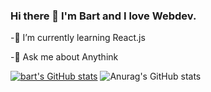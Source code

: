 ### Hi there 👋 I'm Bart and I love Webdev.


 -🌱 I’m currently learning React.js
 
 -💬 Ask me about Anythink
 
 
[![bart's GitHub stats](https://github-readme-stats.vercel.app/api?username=bartlomiejra)](https://github.com/bartlomiejra@theme=dark@show_icons=true)
![Anurag's GitHub stats](https://github-readme-stats.vercel.app/api?username=bartlomiejra=dark&show_icons=true)


<!--
**bartlomiejra/bartlomiejra** is a ✨ _special_ ✨ repository because its `README.md` (this file) appears on your GitHub profile.

Here are some ideas to get you started:

- 🔭 I’m currently working on ...
- 👯 I’m looking to collaborate on ...
- 🤔 I’m looking for help with ...
- 📫 How to reach me: ...
- 😄 Pronouns: ...
- ⚡ Fun fact: ...
-->
